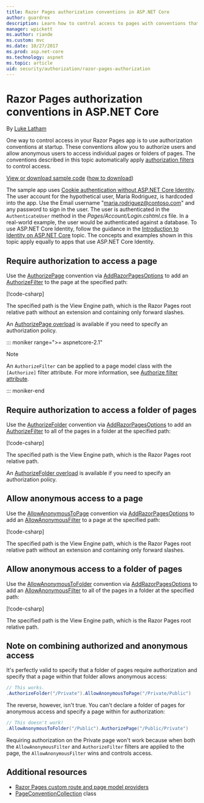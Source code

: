 ```yaml
---
title: Razor Pages authorization conventions in ASP.NET Core
author: guardrex
description: Learn how to control access to pages with conventions that authorize users and allow anonymous users to access pages or folders of pages.
manager: wpickett
ms.author: riande
ms.custom: mvc
ms.date: 10/27/2017
ms.prod: asp.net-core
ms.technology: aspnet
ms.topic: article
uid: security/authorization/razor-pages-authorization
---
```

# Razor Pages authorization conventions in ASP.NET Core

By [Luke Latham](https://github.com/guardrex)

One way to control access in your Razor Pages app is to use authorization conventions at startup. These conventions allow you to authorize users and allow anonymous users to access individual pages or folders of pages. The conventions described in this topic automatically apply [authorization filters](xref:mvc/controllers/filters#authorization-filters) to control access.

[View or download sample code](https://github.com/aspnet/Docs/tree/master/aspnetcore/security/authorization/razor-pages-authorization/sample) ([how to download](xref:tutorials/index#how-to-download-a-sample))

The sample app uses [Cookie authentication without ASP.NET Core Identity](xref:security/authentication/cookie). The user account for the hypothetical user, Maria Rodriguez, is hardcoded into the app. Use the Email username "maria.rodriguez@contoso.com" and any password to sign in the user. The user is authenticated in the `AuthenticateUser` method in the *Pages/Account/Login.cshtml.cs* file. In a real-world example, the user would be authenticated against a database. To use ASP.NET Core Identity, follow the guidance in the [Introduction to Identity on ASP.NET Core](xref:security/authentication/identity) topic. The concepts and examples shown in this topic apply equally to apps that use ASP.NET Core Identity.

## Require authorization to access a page

Use the [AuthorizePage](/dotnet/api/microsoft.extensions.dependencyinjection.pageconventioncollectionextensions.authorizepage) convention via [AddRazorPagesOptions](/dotnet/api/microsoft.extensions.dependencyinjection.mvcrazorpagesmvcbuilderextensions.addrazorpagesoptions) to add an [AuthorizeFilter](/dotnet/api/microsoft.aspnetcore.mvc.authorization.authorizefilter) to the page at the specified path:

[!code-csharp[](razor-pages-authorization/samples/2.x/AuthorizationSample/Startup.cs?name=snippet1&highlight=2,4)]

The specified path is the View Engine path, which is the Razor Pages root relative path without an extension and containing only forward slashes.

An [AuthorizePage overload](/dotnet/api/microsoft.extensions.dependencyinjection.pageconventioncollectionextensions.authorizepage#Microsoft_Extensions_DependencyInjection_PageConventionCollectionExtensions_AuthorizePage_Microsoft_AspNetCore_Mvc_ApplicationModels_PageConventionCollection_System_String_System_String_) is available if you need to specify an authorization policy.

::: moniker range=">= aspnetcore-2.1"

> [!NOTE]
> An `AuthorizeFilter` can be applied to a page model class with the `[Authorize]` filter attribute. For more information, see [Authorize filter attribute](xref:mvc/razor-pages/filter#authorize-filter-attribute).

::: moniker-end

## Require authorization to access a folder of pages

Use the [AuthorizeFolder](/dotnet/api/microsoft.extensions.dependencyinjection.pageconventioncollectionextensions.authorizefolder) convention via [AddRazorPagesOptions](/dotnet/api/microsoft.extensions.dependencyinjection.mvcrazorpagesmvcbuilderextensions.addrazorpagesoptions) to add an [AuthorizeFilter](/dotnet/api/microsoft.aspnetcore.mvc.authorization.authorizefilter) to all of the pages in a folder at the specified path:

[!code-csharp[](razor-pages-authorization/samples/2.x/AuthorizationSample/Startup.cs?name=snippet1&highlight=2,5)]

The specified path is the View Engine path, which is the Razor Pages root relative path.

An [AuthorizeFolder overload](/dotnet/api/microsoft.extensions.dependencyinjection.pageconventioncollectionextensions.authorizefolder#Microsoft_Extensions_DependencyInjection_PageConventionCollectionExtensions_AuthorizeFolder_Microsoft_AspNetCore_Mvc_ApplicationModels_PageConventionCollection_System_String_System_String_) is available if you need to specify an authorization policy.

## Allow anonymous access to a page

Use the [AllowAnonymousToPage](/dotnet/api/microsoft.extensions.dependencyinjection.pageconventioncollectionextensions.allowanonymoustopage) convention via [AddRazorPagesOptions](/dotnet/api/microsoft.extensions.dependencyinjection.mvcrazorpagesmvcbuilderextensions.addrazorpagesoptions) to add an [AllowAnonymousFilter](/dotnet/api/microsoft.aspnetcore.mvc.authorization.allowanonymousfilter) to a page at the specified path:

[!code-csharp[](razor-pages-authorization/samples/2.x/AuthorizationSample/Startup.cs?name=snippet1&highlight=2,6)]

The specified path is the View Engine path, which is the Razor Pages root relative path without an extension and containing only forward slashes.

## Allow anonymous access to a folder of pages

Use the [AllowAnonymousToFolder](/dotnet/api/microsoft.extensions.dependencyinjection.pageconventioncollectionextensions.allowanonymoustofolder) convention via [AddRazorPagesOptions](/dotnet/api/microsoft.extensions.dependencyinjection.mvcrazorpagesmvcbuilderextensions.addrazorpagesoptions) to add an [AllowAnonymousFilter](/dotnet/api/microsoft.aspnetcore.mvc.authorization.allowanonymousfilter) to all of the pages in a folder at the specified path:

[!code-csharp[](razor-pages-authorization/samples/2.x/AuthorizationSample/Startup.cs?name=snippet1&highlight=2,7)]

The specified path is the View Engine path, which is the Razor Pages root relative path.

## Note on combining authorized and anonymous access

It's perfectly valid to specify that a folder of pages require authorization and specify that a page within that folder allows anonymous access:

```csharp
// This works.
.AuthorizeFolder("/Private").AllowAnonymousToPage("/Private/Public")
```

The reverse, however, isn't true. You can't declare a folder of pages for anonymous access and specify a page within for authorization:

```csharp
// This doesn't work!
.AllowAnonymousToFolder("/Public").AuthorizePage("/Public/Private") 
```

Requiring authorization on the Private page won't work because when both the `AllowAnonymousFilter` and `AuthorizeFilter` filters are applied to the page, the `AllowAnonymousFilter` wins and controls access.

## Additional resources

* [Razor Pages custom route and page model providers](xref:mvc/razor-pages/razor-pages-conventions)
* [PageConventionCollection](/dotnet/api/microsoft.aspnetcore.mvc.applicationmodels.pageconventioncollection) class

